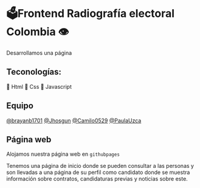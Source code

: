 # 🗳️​​ Frontend Radiografía electoral Colombia 👁️​
Desarrollamos una página

## Teconologías:
📜​​ Html
🎨​ Css
​🦒​ Javascript

## Equipo
[@brayanb1701](https://github.com/brayanb1701)
[@Jhosgun](https://github.com/Jhosgun)
[@Camilo0529](https://github.com/Camilo0529)
[@PaulaUzca](https://github.com/PaulaUzca)

## Página web
Alojamos nuestra página web en ```githubpages```

Tenemos una página de inicio donde se pueden consultar a las personas y son llevadas a una página de su perfil como candidato donde se muestra información sobre contratos, candidaturas previas y noticias sobre este.
